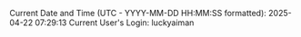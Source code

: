 Current Date and Time (UTC - YYYY-MM-DD HH:MM:SS formatted): 2025-04-22 07:29:13
Current User's Login: luckyaiman
